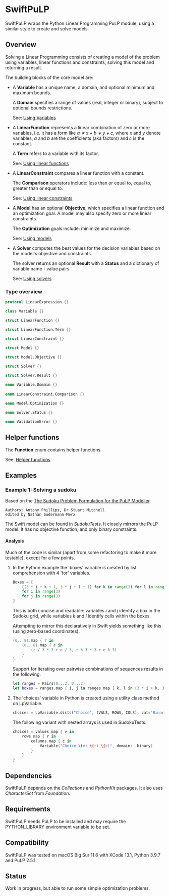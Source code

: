 # SwiftPuLP

SwiftPuLP wraps the Python Linear Programming PuLP module, using a similar style to create and solve models.

## Overview

Solving a Linear Programming consists of creating a model of the problem using variables, linear functions and constraints, solving this model and returning a result.

The building blocks of the core model are:

* A **Variable** has a unique name, a domain, and optional minimum and maximum bounds.
    
    A **Domain** specifies a range of values (real, integer or binary), subject to optional bounds restrictions.

    See: [Using Variables](Sources/SwiftPuLP/Documentation.docc/UsingVariables.md)

* A **LinearFunction** represents a linear combination of zero or more variables, i.e. it has a form like *a ∗ x + b ∗ y + c*, where *x* and *y* denote variables, *a* and *b* are the coefficients (aka factors) and *c* is the constant.

    A **Term** refers to a variable with its factor.
    
    See: [Using linear functions](Sources/SwiftPuLP/Documentation.docc/UsingLinearFunctions.md)

* A **LinearConstraint**  compares a linear function with a constant.

    The **Comparison** operators include: less than or equal to, equal to, greater than or equal to.
    
    See: [Using linear constraints](Sources/SwiftPuLP/Documentation.docc/UsingLinearConstraints.md)

* A **Model** has an optional **Objective**, which specifies a linear function and an optimization goal. A model may also specify zero or more linear constraints.

    The **Optimization** goals include: minimize and maximize.

    See: [Using models](Sources/SwiftPuLP/Documentation.docc/UsingModels.md)

* A **Solver** computes the best values for the decision variables based on the model's objective and constraints.

    The solver returns an optional **Result** with a **Status** and a dictionary of variable name - value pairs.

    See: [Using solvers](Sources/SwiftPuLP/Documentation.docc/UsingSolvers.md)

### Type overview

```swift
protocol LinearExpression {}

class Variable {}

struct LinearFunction {}

struct LinearFunction.Term {}
    
struct LinearConstraint {}

struct Model {}

struct Model.Objective {}

struct Solver {}

struct Solver.Result {}

enum Variable.Domain {}
    
enum LinearConstraint.Comparison {}
    
enum Model.Optimization {}

enum Solver.Status {}

enum ValidationError {}

```

## Helper functions

The **Function** enum contains helper functions.

See: [Helper functions](Sources/SwiftPuLP/Documentation.docc/HelperFunctions.md)
    
## Examples

### Example 1: Solving a sudoku

Based on the [The Sudoku Problem Formulation for the PuLP Modeller](https://coin-or.github.io/pulp/CaseStudies/a_sudoku_problem.html).

    Authors: Antony Phillips, Dr Stuart Mitchell
    edited by Nathan Sudermann-Merx

The Swift model can be found in *SudokuTests*. It closely mirrors the PuLP model. It has no objective function, and only binary constraints.

#### Analysis

Much of the code is similar (apart from some refactoring to make it more testable), except for a few points.

1. In the Python example the 'boxes' variable is created by list comprehension with 4 'for' variables.

    ```python
    Boxes = [    
        [(3 * i + k + 1, 3 * j + l + 1) for k in range(3) for l in range(3)]
        for i in range(3)
        for j in range(3)
    ]
    ```

    This is both concise and readable: variables *i* and *j* identify a box in the Sudoku grid, while variables *k* and *l* identify cells within the boxes.
    
    Attempting to mirror this declaratively in Swift yields something like this (using zero-based coordinates).
    
    ```swift
    (0...8).map { r in
        (0...8).map { c in
            (r / 3 * 3 + c / 3, r % 3 * 3 + c % 3) 
        } 
    }
    ```
    
    Support for iterating over pairwise combinations of sequences results in the following.
    
    ```swift
    let ranges = Pairs(0...2, 0...2)
    let boxes = ranges.map { i, j in ranges.map { k, l in (3 * i + k, 3 * j + l) }}
    ```

2. The 'choices' variable in Python is created using a utility class method on LpVariable.

    ```python
    choices = LpVariable.dicts("Choice", (VALS, ROWS, COLS), cat="Binary")
    ```
    
    The following variant with nested arrays is used in SudokuTests.
    
    ```swift
    choices = values.map { v in
        rows.map { r in
            columns.map { c in
                Variable("Choice_\(v)_\(r)_\(c)", domain: .binary)
            }
        }
    }
    ```

## Dependencies

SwiftPuLP depends on the *Collections* and *PythonKit* packages. It also uses *CharacterSet* from *Foundation*.

## Requirements

SwiftPuLP needs PuLP to be installed and may require the PYTHON_LIBRARY environment variable to be set.

## Compatibility

SwiftPuLP was tested on macOS Big Sur 11.6 with XCode 13.1, Python 3.9.7 and PuLP 2.5.1.

## Status

Work in progress, but able to run some simple optimization problems.
